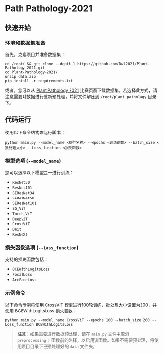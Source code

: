 # Path Pathology-2021

## 快速开始

### 环境和数据集准备
首先，克隆项目并准备数据集：
```
cd /root/ && git clone --depth 1 https://github.com/Dwl2021/Plant-Pathology-2021.git
cd Plant-Pathology-2021/
unzip data.zip
pip install -r requirements.txt
```

或者，您可以从 [Plant Pathology 2021](https://www.kaggle.com/competitions/plant-pathology-2021-fgvc8/overview/description) 比赛页面下载数据集。若选择此方式，请注意需要对数据进行重新预处理，并将文件解压到 `/root/plant_pathology` 目录下。

## 代码运行

使用以下命令结构来运行脚本：

```
python main.py --model_name <模型名称> --epochs <训练轮数> --batch_size <批处理大小> --Loss_function <损失函数>
```

### 模型选项 (`--model_name`)

您可以选择以下模型之一进行训练：
- `ResNet50`
- `ResNet101`
- `SEResNet34`
- `SEResNet50`
- `SEResNet101`
- `SG_ViT`
- `Torch_ViT`
- `DeepViT`
- `CrossViT`
- `Deit`
- `ResNeXt`

### 损失函数选项 (`--Loss_function`)

支持的损失函数包括：
- `BCEWithLogitsLoss`
- `FocalLoss`
- `ArcFaceLoss`

### 示例命令

以下命令示例将使用 CrossViT 模型进行100轮训练，批处理大小设置为200，并使用 BCEWithLogitsLoss 损失函数：

```
python main.py --model_name CrossViT --epochs 100 --batch_size 200 --Loss_function BCEWithLogitsLoss
```

> **注意**：如果需要进行数据预处理，请在 `main.py` 文件中取消 `preprocessing()` 函数前的注释，以启用该函数。如果不需要预处理，将使用项目目录下已预处理好的 `data` 文件夹。

